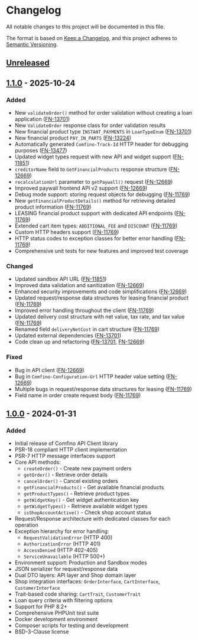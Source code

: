 # Changelog

All notable changes to this project will be documented in this file.

The format is based on [Keep a Changelog](https://keepachangelog.com/en/1.1.0/),
and this project adheres to [Semantic Versioning](https://semver.org/spec/v2.0.0.html).

## [Unreleased]

## [1.1.0] - 2025-10-24

### Added
- New `validateOrder()` method for order validation without creating a loan application ([FN-13701](https://github.com/comfino/api-client/commit/b4405a9))
- New `ValidateOrder` response class for order validation results
- New financial product type `INSTANT_PAYMENTS` in `LoanTypeEnum` ([FN-13701](https://github.com/comfino/api-client/commit/7c647a6))
- New financial product `PAY_IN_PARTS` ([FN-13224](https://github.com/comfino/api-client/commit/6b319d2))
- Automatically generated `Comfino-Track-Id` HTTP header for debugging purposes ([FN-13477](https://github.com/comfino/api-client/commit/b33631a))
- Updated widget types request with new API and widget support ([FN-11851](https://github.com/comfino/api-client/commit/db194fb))
- `creditorName` field to `GetFinancialProducts` response structure ([FN-12669](https://github.com/comfino/api-client/commit/4409f51))
- `recalculationUrl` parameter to `getPaywall()` request ([FN-12669](https://github.com/comfino/api-client/commit/39ed242))
- Improved paywall frontend API v2 support ([FN-12669](https://github.com/comfino/api-client/commit/cfa9b19))
- Debug mode support: storing request objects for debugging ([FN-11769](https://github.com/comfino/api-client/commit/cc379fc))
- New `getFinancialProductDetails()` method for retrieving detailed product information ([FN-11769](https://github.com/comfino/api-client/commit/82f9796))
- LEASING financial product support with dedicated API endpoints ([FN-11769](https://github.com/comfino/api-client/commit/ec83079))
- Extended cart item types: `ADDITIONAL_FEE` and `DISCOUNT` ([FN-11769](https://github.com/comfino/api-client/commit/f18d7d5))
- Custom HTTP headers support ([FN-11769](https://github.com/comfino/api-client/commit/a50d0b0))
- HTTP status codes to exception classes for better error handling ([FN-11769](https://github.com/comfino/api-client/commit/ce26990))
- Comprehensive unit tests for new features and improved test coverage

### Changed
- Updated sandbox API URL ([FN-11851](https://github.com/comfino/api-client/commit/1a16ad3))
- Improved data validation and sanitization ([FN-12669](https://github.com/comfino/api-client/commit/cfa9b19))
- Enhanced security improvements and code simplifications ([FN-12669](https://github.com/comfino/api-client/commit/cfa9b19))
- Updated request/response data structures for leasing financial product ([FN-11769](https://github.com/comfino/api-client/commit/f3faa2e))
- Improved error handling throughout the client ([FN-11769](https://github.com/comfino/api-client/commit/b76ae65))
- Updated delivery cost structure with net value, tax rate, and tax value ([FN-11769](https://github.com/comfino/api-client/commit/26d41fc))
- Renamed field `deliveryNetCost` in cart structure ([FN-11769](https://github.com/comfino/api-client/commit/db7eb6f))
- Updated external dependencies ([FN-13701](https://github.com/comfino/api-client/commit/d1d52cf))
- Code clean up and refactoring ([FN-13701](https://github.com/comfino/api-client/commit/84ae3cc), [FN-12669](https://github.com/comfino/api-client/commit/cae72c0))

### Fixed
- Bug in API client ([FN-12669](https://github.com/comfino/api-client/commit/1b8e8b0))
- Bug in `Comfino-Configuration-Url` HTTP header value setting ([FN-12669](https://github.com/comfino/api-client/commit/243a208))
- Multiple bugs in request/response data structures for leasing ([FN-11769](https://github.com/comfino/api-client/commit/9b98818))
- Field name in order create request body ([FN-11769](https://github.com/comfino/api-client/commit/57f4329))

## [1.0.0] - 2024-01-31

### Added
- Initial release of Comfino API Client library
- PSR-18 compliant HTTP client implementation
- PSR-7 HTTP message interfaces support
- Core API methods:
  - `createOrder()` - Create new payment orders
  - `getOrder()` - Retrieve order details
  - `cancelOrder()` - Cancel existing orders
  - `getFinancialProducts()` - Get available financial products
  - `getProductTypes()` - Retrieve product types
  - `getWidgetKey()` - Get widget authentication key
  - `getWidgetTypes()` - Retrieve available widget types
  - `isShopAccountActive()` - Check shop account status
- Request/Response architecture with dedicated classes for each operation
- Exception hierarchy for error handling:
  - `RequestValidationError` (HTTP 400)
  - `AuthorizationError` (HTTP 401)
  - `AccessDenied` (HTTP 402-405)
  - `ServiceUnavailable` (HTTP 500+)
- Environment support: Production and Sandbox modes
- JSON serializer for request/response data
- Dual DTO layers: API layer and Shop domain layer
- Shop integration interfaces: `OrderInterface`, `CartInterface`, `CustomerInterface`
- Trait-based code sharing: `CartTrait`, `CustomerTrait`
- Loan query criteria with filtering options
- Support for PHP 8.2+
- Comprehensive PHPUnit test suite
- Docker development environment
- Composer scripts for testing and development
- BSD-3-Clause license

[Unreleased]: https://github.com/comfino/api-client/compare/v1.1.0...HEAD
[1.1.0]: https://github.com/comfino/api-client/compare/v1.0.0...v1.1.0
[1.0.0]: https://github.com/comfino/api-client/releases/tag/v1.0.0
